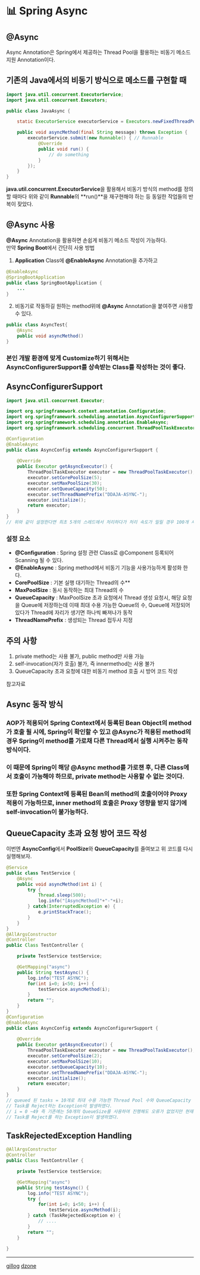 # 📊 Spring Async

## @Async
Async Annotation은 Spring에서 제공하는 Thread Pool을 활용하는 비동기 메소드 지원 Annotation이다.

## 기존의 Java에서의 비동기 방식으로 메소드를 구현할 때
```java
import java.util.concurrent.ExecutorService;
import java.util.concurrent.Executors;

public class JavaAsync {

    static ExecutorService executorService = Executors.newFixedThreadPool(5);

    public void asyncMethod(final String message) throws Exception {
        executorService.submit(new Runnable() { // Runnable
            @Override
            public void run() {
                // do something
            }            
        });
    }
}
```
**java.util.concurrent.ExecutorService**을 활용해서 비동기 방식의 method를 정의 할 때마다 위와 같이 **Runnable**의 **run()**을 재구현해야 하는 등 동일한 작업들의 반복이 잦았다.

## @Async 사용
**@Async** Annotation을 활용하면 손쉽게 비동기 메소드 작성이 가능하다.  
만약 **Spring Boot**에서 간단히 사용 방법
1. **Application** Class에 **@EnableAsync** Annotation을 추가하고
```java
@EnableAsync
@SpringBootApplication
public class SpringBootApplication {
    ...
}
```
2. 비동기로 작동하길 원하는 method위에 **@Async** Annotation을 붙여주면 사용할 수 있다.
```java
public class AsyncTest{
    @Async
    public void asyncMethod() 
}
```


### 본인 개발 환경에 맞게 Customize하기 위해서는 **AsyncConfigurerSupport**를 상속받는 Class를 작성하는 것이 좋다.

## AsyncConfigurerSupport
```java
import java.util.concurrent.Executor;

import org.springframework.context.annotation.Configuration;
import org.springframework.scheduling.annotation.AsyncConfigurerSupport;
import org.springframework.scheduling.annotation.EnableAsync;
import org.springframework.scheduling.concurrent.ThreadPoolTaskExecutor;

@Configuration
@EnableAsync
public class AsyncConfig extends AsyncConfigurerSupport {
    
    @Override
    public Executor getAsyncExecutor() {
        ThreadPoolTaskExecutor executor = new ThreadPoolTaskExecutor();
        executor.setCorePoolSize(5);
        executor.setMaxPoolSize(30);
        executor.setQueueCapacity(50);
        executor.setThreadNamePrefix("DDAJA-ASYNC-");
        executor.initialize();
        return executor;
    }
}
// 위와 같이 설정한다면 최초 5개의 스레드에서 처리하다가 처리 속도가 밀릴 경우 100개 사이즈 queue에서 대기하고 그 보다 많은 요청이 발생할 경우 최대 30개 스레드까지 생성해서 처리하게 됩니다.
```
### 설정 요소
- **@Configuration** : Spring 설정 관련 Class로 @Component 등록되어 Scanning 될 수 있다.
- **@EnableAsync** : Spring method에서 비동기 기능을 사용가능하게 활성화 한다.
- **CorePoolSize** : 기본 실행 대기하는 Thread의 수**
- **MaxPoolSize** : 동시 동작하는 최대 Thread의 수
- **QueueCapacity** : MaxPoolSize 초과 요청에서 Thread 생성 요청시,
해당 요청을 Queue에 저장하는데 이때 최대 수용 가능한 Queue의 수,
Queue에 저장되어있다가 Thread에 자리가 생기면 하나씩 빠져나가 동작
- **ThreadNamePrefix** : 생성되는 Thread 접두사 지정

  
## 주의 사항
1. private method는 사용 불가, public method만 사용 가능
2. self-invocation(자가 호출) 불가, 즉 innermethod는 사용 불가
3. QueueCapacity 초과 요청에 대한 비동기 method 호출 시 방어 코드 작성

참고자료  

## Async 동작 방식
### AOP가 적용되어 Spring Context에서 등록된 Bean Object의 method가 호출 될 시에, Spring이 확인할 수 있고 @Async가 적용된 method의 경우 Spring이 method를 가로채 다른 Thread에서 실행 시켜주는 동작 방식이다.  
### 이 때문에 Spring이 해당 @Async method를 가로챈 후, 다른 Class에서 호출이 가능해야 하므로, private method는 사용할 수 없는 것이다.  
### 또한 Spring Context에 등록된 Bean의 method의 호출이어야 Proxy 적용이 가능하므로, inner method의 호출은 Proxy 영향을 받지 않기에 self-invocation이 불가능하다.

## QueueCapacity 초과 요청 방어 코드 작성
이번엔 **AsyncConfig**에서 **PoolSize**와 **QueueCapacity**를 줄여보고 위 코드를 다시 실행해보자.
```java
@Service
public class TestService {
    @Async
    public void asyncMethod(int i) {
        try {
            Thread.sleep(500);
            log.info("[AsyncMethod]"+"-"+i);
        } catch(InterruptedException e) {
            e.printStackTrace();
        }
    }
}
@AllArgsConstructor
@Controller
public Class TestController {

    private TestService testService;

    @GetMapping("async")
    public String testAsync() {
        log.info("TEST ASYNC");
        for(int i=0; i<50; i++) {
            testService.asyncMethod(i);
        }
        return "";
    } 
}
@Configuration
@EnableAsync
public class AsyncConfig extends AsyncConfigurerSupport {
    
    @Override
    public Executor getAsyncExecutor() {
        ThreadPoolTaskExecutor executor = new ThreadPoolTaskExecutor();
        executor.setCorePoolSize(2);
        executor.setMaxPoolSize(10);
        executor.setQueueCapacity(10);
        executor.setThreadNamePrefix("DDAJA-ASYNC-");
        executor.initialize();
        return executor;
    }
}
// queued 된 tasks = 10개로 최대 수용 가능한 Thread Pool 수와 QueueCapacity 까지 초과된 요청이 들어오자,
// Task를 Reject하는 Exception이 발생하였다.
// i = 0 ~49 즉 기존에는 50개의 QueueSize를 사용하여 진행해도 오류가 없었지만 현재는 10개의 QueueSize를 사용하고 MaxPoolSize 10으로 인해 작업이 밀려 MaxPoolSize와 setQueueCapacity까지 초과된 요청이 들어와서
// Task를 Reject를 하는 Exception이 발생하였다.
```

## TaskRejectedException Handling
```java
@AllArgsConstructor
@Controller
public Class TestController {

    private TestService testService;

    @GetMapping("async")
    public String testAsync() {
        log.info("TEST ASYNC");
        try {
            for(int i=0; i<50; i++) {
                testService.asyncMethod(i);
        } catch (TaskRejectedException e) {
            // ....
        }
        return "";
    }
    
}
```
---
[gillog](https://velog.io/@gillog/Spring-Async-Annotation%EB%B9%84%EB%8F%99%EA%B8%B0-%EB%A9%94%EC%86%8C%EB%93%9C-%EC%82%AC%EC%9A%A9%ED%95%98%EA%B8%B0)
[dzone](https://dzone.com/articles/effective-advice-on-spring-async-part-1)